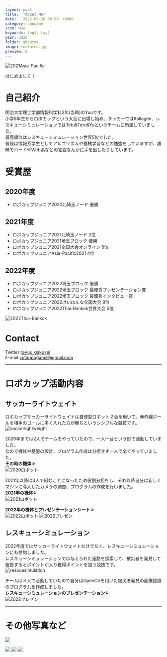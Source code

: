 ```yaml
---
layout: post
title:  "About Me"
date:   2022-09-20 00:00　+0900
category: aboutme
icon: www
keywords: tag1, tag2
year: 2022
folder: aboutme
image: featured.jpg
preview: 0
---
```

![2021Asia-Pacific]({{site.baseurl}}/post-img/aboutme/featured.jpg)

はじめまして！
# 自己紹介
明治大学理工学部情報科学科2年(当時)のYuuです。<br>
小学5年生からロボカップという大会に出場し始め、サッカーではKollagen、レスキューシミュレーションではTetu&Teru&Yuというチームに所属していました。<br>
最高順位はレスキューシミュレーション世界5位でした。<br>
普段は情報系学生としてアルゴリズムや機械学習などの勉強をしていますが、趣味でハードやWeb系などの言語なんかに手を出したりしています。<br>
# 受賞歴

## 2020年度
- ロボカップジュニア2020北埼玉ノード 優勝

## 2021年度
- ロボカップジュニア2021北埼玉ノード 2位
- ロボカップジュニア2021埼玉ブロック 優勝
- ロボカップジュニア2021全国大会オンライン 5位
- ロボカップジュニアAsia-Pacific2021 4位

## 2022年度
- ロボカップジュニア2022埼玉ブロック 優勝
- ロボカップジュニア2022埼玉ブロック 最優秀プレゼンテーション賞
- ロボカップジュニア2022埼玉ブロック 最優秀インタビュー賞
- ロボカップジュニア2022けいはんな全国大会 8位
- ロボカップジュニア2022Thai-Bankok世界大会 5位

![2022Thai-Bankok]({{site.baseurl}}/post-img/aboutme/1.jpg)

# Contact
Twitter:<span style="color: #00FF66; ">[@yuu_gakusei](https://twitter.com/yuu_gakusei)</span><br>
E-mail:<span style="color: #00FF66; ">yutanpogame@gmail.com</span>

***
# ロボカップ活動内容
## サッカーライトウェイト
ロボカップサッカーライトウェイトは自律型ロボット２台を用いて、赤外線ボールを相手のゴールに多く入れた方が勝ちというシンプルな競技です。<br>
![soccerlightweight]({{site.baseurl}}/post-img/aboutme/soccer.gif)

2020年までは2人でチームをやっていたので、一人一台という形で活動していました。<br>
なので機体や基盤の設計、プログラム作成は分担せず一人で全てやっていました。<br>
**その時の機体↓**<br>
![2020ロボット]({{site.baseurl}}/post-img/aboutme/2020.jpeg)

2021年以降は3人で組むことになったため役割分担をし、それ以降自分は新しくマシンに導入したカメラの調査、プログラムの作成を行いました。<br>
**2021年の機体↓**<br>
![2021ロボット]({{site.baseurl}}/post-img/aboutme/2021.jpeg)

**2022年の機体とプレゼンテーションシート↓**<br>
![2022ロボット]({{site.baseurl}}/post-img/aboutme/2022.jpeg)
![2022プレゼン]({{site.baseurl}}/post-img/aboutme/soccerpresen.jpeg)


## レスキューシミュレーション
2022年度ではサッカーライトウェイトだけでなく、レスキューシミュレーションにも参加しました。<br>
レスキューシミュレーションでは与えられた迷路を探索して、被災者を発見して報告するとポイントが入り獲得ポイントを競う競技です。<br>
![rescuesimulation]({{site.baseurl}}/post-img/aboutme/rescue.png)

チームは３人で活動していたので自分はOpenCVを用いた被災者発見の画像認識のプログラムを作成しました。<br>
**レスキューシミュレーションのプレゼンテーション↓**<br>
![2022プレゼン]({{site.baseurl}}/post-img/aboutme/rescuepresen.jpeg)

***

# その他写真など

![]({{site.baseurl}}/post-img/aboutme/soccer2.gif)

![]({{site.baseurl}}/post-img/aboutme/soccer2.jpeg)
![]({{site.baseurl}}/post-img/aboutme/soccer1.jpeg)
![]({{site.baseurl}}/post-img/aboutme/soccer3.jpeg)